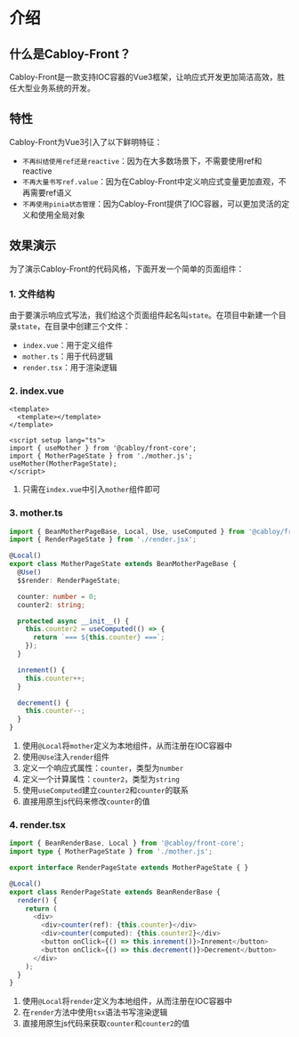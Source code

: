 # 介绍

## 什么是Cabloy-Front？

Cabloy-Front是一款支持IOC容器的Vue3框架，让响应式开发更加简洁高效，胜任大型业务系统的开发。

## 特性

Cabloy-Front为Vue3引入了以下鲜明特征：

- `不再纠结使用ref还是reactive`：因为在大多数场景下，不需要使用ref和reactive
- `不再大量书写ref.value`：因为在Cabloy-Front中定义响应式变量更加直观，不再需要ref语义
- `不再使用pinia状态管理`：因为Cabloy-Front提供了IOC容器，可以更加灵活的定义和使用全局对象

## 效果演示

为了演示Cabloy-Front的代码风格，下面开发一个简单的页面组件：

### 1. 文件结构

由于要演示响应式写法，我们给这个页面组件起名叫`state`。在项目中新建一个目录`state`，在目录中创建三个文件：

- `index.vue`：用于定义组件
- `mother.ts`：用于代码逻辑
- `render.tsx`：用于渲染逻辑

### 2. index.vue

```vue
<template>
  <template></template>
</template>

<script setup lang="ts">
import { useMother } from '@cabloy/front-core';
import { MotherPageState } from './mother.js';
useMother(MotherPageState);
</script>
```

1. 只需在`index.vue`中引入`mother`组件即可

### 3. mother.ts

```typescript
import { BeanMotherPageBase, Local, Use, useComputed } from '@cabloy/front-core';
import { RenderPageState } from './render.jsx';

@Local()
export class MotherPageState extends BeanMotherPageBase {
  @Use()
  $$render: RenderPageState;

  counter: number = 0;
  counter2: string;

  protected async __init__() {
    this.counter2 = useComputed(() => {
      return `=== ${this.counter} ===`;
    });
  }

  inrement() {
    this.counter++;
  }

  decrement() {
    this.counter--;
  }
}
```

1. 使用`@Local`将`mother`定义为本地组件，从而注册在IOC容器中
2. 使用`@Use`注入`render`组件
3. 定义一个响应式属性：`counter`，类型为`number`
4. 定义一个计算属性：`counter2`，类型为`string`
5. 使用`useComputed`建立`counter2`和`counter`的联系
6. 直接用原生js代码来修改`counter`的值

### 4. render.tsx

```typescript
import { BeanRenderBase, Local } from '@cabloy/front-core';
import type { MotherPageState } from './mother.js';

export interface RenderPageState extends MotherPageState { }

@Local()
export class RenderPageState extends BeanRenderBase {
  render() {
    return (
      <div>
        <div>counter(ref): {this.counter}</div>
        <div>counter(computed): {this.counter2}</div>
        <button onClick={() => this.inrement()}>Inrement</button>
        <button onClick={() => this.decrement()}>Decrement</button>
      </div>
    );
  }
}
```

1. 使用`@Local`将`render`定义为本地组件，从而注册在IOC容器中
2. 在`render`方法中使用`tsx`语法书写渲染逻辑
3. 直接用原生js代码来获取`counter`和`counter2`的值
